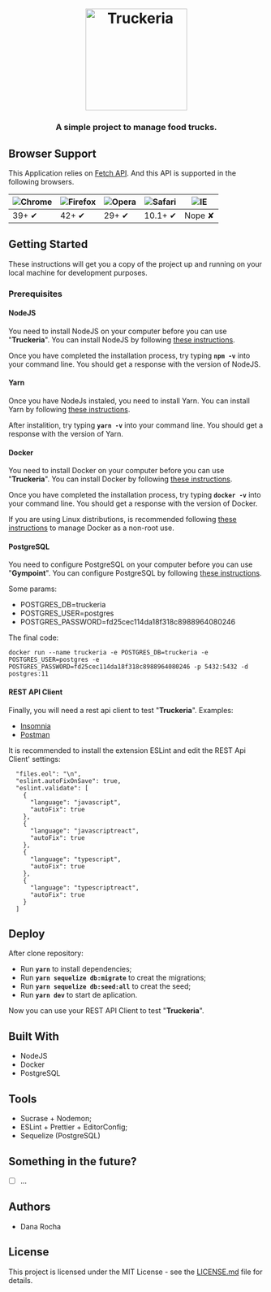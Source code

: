<h1 align="center">
  <img alt="Truckeria" title="Truckeria" src="" width="200px" />
</h1>

<h3 align="center">
  A simple project to manage food trucks.
</h3>

## Browser Support

This Application relies on [Fetch API](https://fetch.spec.whatwg.org/). And this API is supported in the following browsers.

| ![Chrome](https://cloud.githubusercontent.com/assets/398893/3528328/23bc7bc4-078e-11e4-8752-ba2809bf5cce.png) | ![Firefox](https://cloud.githubusercontent.com/assets/398893/3528329/26283ab0-078e-11e4-84d4-db2cf1009953.png) | ![Opera](https://cloud.githubusercontent.com/assets/398893/3528330/27ec9fa8-078e-11e4-95cb-709fd11dac16.png) | ![Safari](https://cloud.githubusercontent.com/assets/398893/3528331/29df8618-078e-11e4-8e3e-ed8ac738693f.png) | ![IE](https://cloud.githubusercontent.com/assets/398893/3528325/20373e76-078e-11e4-8e3a-1cb86cf506f0.png) |
| ------------------------------------------------------------------------------------------------------------- | -------------------------------------------------------------------------------------------------------------- | ------------------------------------------------------------------------------------------------------------ | ------------------------------------------------------------------------------------------------------------- | --------------------------------------------------------------------------------------------------------- |
| 39+ ✔                                                                                                         | 42+ ✔                                                                                                          | 29+ ✔                                                                                                        | 10.1+ ✔                                                                                                       | Nope ✘                                                                                                    |

## Getting Started

These instructions will get you a copy of the project up and running on your local machine for development purposes.

<h3>Prerequisites</h3>

<h4>NodeJS</h4>

You need to install NodeJS on your computer before you can use "**Truckeria**". You can install NodeJS by following <a href="https://nodejs.org/en/download/package-manager/" target="_blank">these instructions</a>.

Once you have completed the installation process, try typing **`npm -v`** into your command line. You should get a response with the version of NodeJS.

<h4>Yarn</h4>

Once you have NodeJs instaled, you need to install Yarn. You can install Yarn by following <a href="https://yarnpkg.com/en/docs/getting-started" target="_blank">these instructions</a>.

After instalition, try typing **`yarn -v`** into your command line. You should get a response with the version of Yarn.

<h4>Docker</h4>

You need to install Docker on your computer before you can use "**Truckeria**". You can install Docker by following <a href="https://www.docker.com/get-started" target="_blank">these instructions</a>.

Once you have completed the installation process, try typing **`docker -v`** into your command line. You should get a response with the version of Docker.

If you are using Linux distributions, is recommended following <a href="https://docs.docker.com/install/linux/linux-postinstall/" target="_blank">these instructions</a> to manage Docker as a non-root use.

<h4>PostgreSQL</h4>

You need to configure PostgreSQL on your computer before you can use "**Gympoint**". You can configure PostgreSQL by following <a href="https://hub.docker.com/_/postgres" target="_blank">these instructions</a>.

Some params:

<ul>
  <li>POSTGRES_DB=truckeria</li>
  <li>POSTGRES_USER=postgres</li>
  <li>POSTGRES_PASSWORD=fd25cec114da18f318c8988964080246</li>
</ul>

The final code:

```
docker run --name truckeria -e POSTGRES_DB=truckeria -e POSTGRES_USER=postgres -e POSTGRES_PASSWORD=fd25cec114da18f318c8988964080246 -p 5432:5432 -d postgres:11
```

<h4>REST API Client</h4>

Finally, you will need a rest api client to test "**Truckeria**". Examples:

<ul>
  <li><a href="https://insomnia.rest/" target="_blank">Insomnia</a></li>
  <li><a href="https://www.getpostman.com/" target="_blank">Postman</a></li>
</ul>

It is recommended to install the extension ESLint and edit the REST Api Client' settings:

```
  "files.eol": "\n",
  "eslint.autoFixOnSave": true,
  "eslint.validate": [
    {
      "language": "javascript",
      "autoFix": true
    },
    {
      "language": "javascriptreact",
      "autoFix": true
    },
    {
      "language": "typescript",
      "autoFix": true
    },
    {
      "language": "typescriptreact",
      "autoFix": true
    }
  ]
```

## Deploy

After clone repository:

- Run **`yarn`** to install dependencies;
- Run **`yarn sequelize db:migrate`** to creat the migrations;
- Run **`yarn sequelize db:seed:all`** to creat the seed;
- Run **`yarn dev`** to start de aplication.

Now you can use your REST API Client to test "**Truckeria**".

## Built With

<ul>
  <li>NodeJS</li>
  <li>Docker</li>
  <li>PostgreSQL</li>
</ul>

## Tools

<ul>
  <li>Sucrase + Nodemon;</li>
  <li>ESLint + Prettier + EditorConfig;</li>
  <li>Sequelize (PostgreSQL)</li>
</ul>

## Something in the future?

- [ ] ...

## Authors

<ul>
  <li>Dana Rocha</li>
</ul>

## License

This project is licensed under the MIT License - see the <a href="" target="_blank">LICENSE.md</a> file for details.
